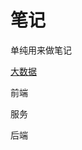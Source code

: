 # 笔记
单纯用来做笔记


[大数据](https://github.com/tanhanqing/Noteeeeeeeeeeeee/tree/master/%E5%A4%A7%E6%95%B0%E6%8D%AE)

前端

服务

后端
